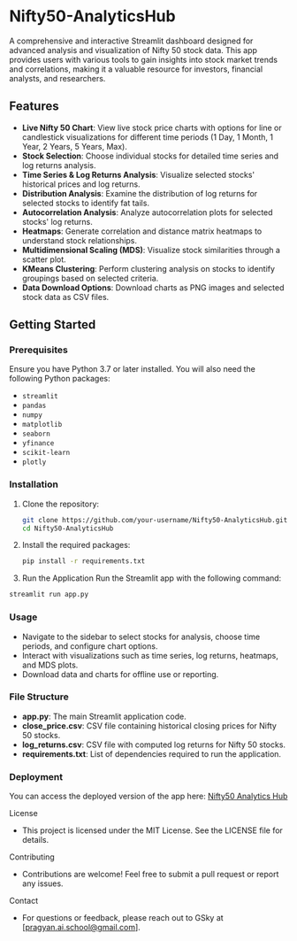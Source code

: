 # Nifty50-AnalyticsHub

A comprehensive and interactive Streamlit dashboard designed for advanced analysis and visualization of Nifty 50 stock data. This app provides users with various tools to gain insights into stock market trends and correlations, making it a valuable resource for investors, financial analysts, and researchers.

## Features

- **Live Nifty 50 Chart**: View live stock price charts with options for line or candlestick visualizations for different time periods (1 Day, 1 Month, 1 Year, 2 Years, 5 Years, Max).
- **Stock Selection**: Choose individual stocks for detailed time series and log returns analysis.
- **Time Series & Log Returns Analysis**: Visualize selected stocks' historical prices and log returns.
- **Distribution Analysis**: Examine the distribution of log returns for selected stocks to identify fat tails.
- **Autocorrelation Analysis**: Analyze autocorrelation plots for selected stocks' log returns.
- **Heatmaps**: Generate correlation and distance matrix heatmaps to understand stock relationships.
- **Multidimensional Scaling (MDS)**: Visualize stock similarities through a scatter plot.
- **KMeans Clustering**: Perform clustering analysis on stocks to identify groupings based on selected criteria.
- **Data Download Options**: Download charts as PNG images and selected stock data as CSV files.

## Getting Started

### Prerequisites

Ensure you have Python 3.7 or later installed. You will also need the following Python packages:

- `streamlit`
- `pandas`
- `numpy`
- `matplotlib`
- `seaborn`
- `yfinance`
- `scikit-learn`
- `plotly`

### Installation

1. Clone the repository:
   ```bash
   git clone https://github.com/your-username/Nifty50-AnalyticsHub.git
   cd Nifty50-AnalyticsHub

2. Install the required packages:
   ```bash
   pip install -r requirements.txt

3. Run the Application
  Run the Streamlit app with the following command:
  ```bash
  streamlit run app.py
  ```

### Usage
- Navigate to the sidebar to select stocks for analysis, choose time periods, and configure chart options.
- Interact with visualizations such as time series, log returns, heatmaps, and MDS plots.
- Download data and charts for offline use or reporting.

### File Structure
- **app.py**: The main Streamlit application code.
- **close_price.csv**: CSV file containing historical closing prices for Nifty 50 stocks.
- **log_returns.csv**: CSV file with computed log returns for Nifty 50 stocks.
- **requirements.txt**: List of dependencies required to run the application.

### Deployment
You can access the deployed version of the app here: [Nifty50 Analytics Hub](---)

License
- This project is licensed under the MIT License. See the LICENSE file for details.

Contributing
- Contributions are welcome! Feel free to submit a pull request or report any issues.

Contact
- For questions or feedback, please reach out to GSky at [pragyan.ai.school@gmail.com].
